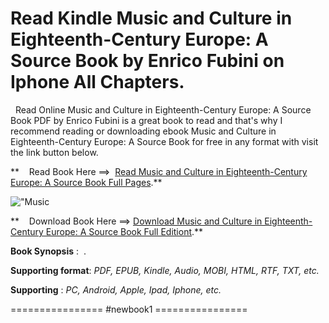  **Read Kindle Music and Culture in Eighteenth-Century Europe: A Source Book by Enrico Fubini on Iphone All Chapters.**
======================================================================================================================

  Read Online Music and Culture in Eighteenth-Century Europe: A Source Book PDF by Enrico Fubini is a great book to read and that's why I recommend reading or downloading ebook Music and Culture in Eighteenth-Century Europe: A Source Book for free in any format with visit the link button below.

**    Read Book Here ==>  [Read Music and Culture in Eighteenth-Century Europe: A Source Book Full Pages](https://newbookintheword.blogspot.com/id/0226267326).**

![\"Music](\"https://i.gr-assets.com/images/S/compressed.photo.goodreads.com/books/1328873259l/1557288.jpg\")

**    Download Book Here ==> [Download Music and Culture in Eighteenth-Century Europe: A Source Book Full Editiont](https://newbookintheword.blogspot.com/id/0226267326).**

**Book Synopsis** :  .

**Supporting format**: _PDF, EPUB, Kindle, Audio, MOBI, HTML, RTF, TXT, etc._

**Supporting** : _PC, Android, Apple, Ipad, Iphone, etc._

================ #newbook1 ================